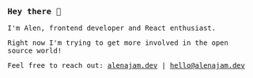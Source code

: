 ### <samp>Hey there 👋</samp>

<samp>
  
I'm Alen, frontend developer and React enthusiast.

Right now I'm trying to get more involved in the open source world!

Feel free to reach out: [alenajam.dev](https://alenajam.dev) | [hello@alenajam.dev](mailto:hello@alenajam.dev)
</samp>

<!--
**oxcened/oxcened** is a ✨ _special_ ✨ repository because its `README.md` (this file) appears on your GitHub profile.

Here are some ideas to get you started:

- 🔭 I’m currently working on ...
- 🌱 I’m currently learning ...
- 👯 I’m looking to collaborate on ...
- 🤔 I’m looking for help with ...
- 💬 Ask me about ...
- 📫 How to reach me: ...
- 😄 Pronouns: ...
- ⚡ Fun fact: ...
-->
